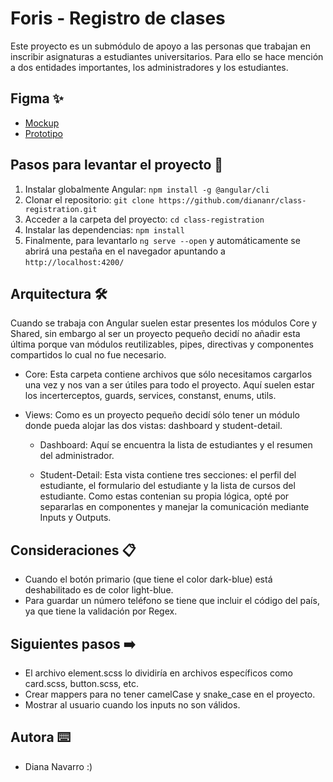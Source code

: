 # Foris - Registro de clases

Este proyecto es un submódulo de apoyo a las personas que trabajan en inscribir asignaturas a estudiantes universitarios. Para ello se hace mención a dos entidades importantes, los administradores y los estudiantes.

## Figma ✨
  - [Mockup](https://www.figma.com/file/Awx8CZF9bOzo63ambdAnki/Test-front?node-id=11%3A119)
  - [Prototipo](https://www.figma.com/proto/Awx8CZF9bOzo63ambdAnki/Test-front?node-id=63%3A987&viewport=57%2C23%2C0.20488262176513672&scaling=scale-down)

## Pasos para levantar el proyecto 🚀

1. Instalar globalmente Angular: `npm install -g @angular/cli`
2. Clonar el repositorio: `git clone https://github.com/diananr/class-registration.git`
3. Acceder a la carpeta del proyecto: `cd class-registration`
5. Instalar las dependencias: `npm install`
5. Finalmente, para levantarlo `ng serve --open` y automáticamente se abrirá una pestaña en el navegador apuntando a `http://localhost:4200/`


## Arquitectura 🛠️

Cuando se trabaja con Angular suelen estar presentes los módulos Core y Shared, sin embargo al ser un proyecto pequeño decidí no añadir esta última porque van módulos reutilizables, pipes, directivas y componentes compartidos lo cual no fue necesario.

  - Core: Esta carpeta contiene archivos que sólo necesitamos cargarlos una vez y nos van a ser útiles para todo el proyecto. Aquí suelen estar los incerterceptos, guards, services, constanst, enums, utils.

  - Views: Como es un proyecto pequeño decidí sólo tener un módulo donde pueda alojar las dos vistas: dashboard y student-detail.
    - Dashboard: Aquí se encuentra la lista de estudiantes y el resumen del administrador.

    - Student-Detail: Esta vista contiene tres secciones: el perfil del estudiante, el formulario del estudiante y la lista de cursos del estudiante. Como estas contenian su propia lógica, opté por separarlas en componentes y manejar la comunicación mediante Inputs y Outputs.


## Consideraciones 📋

- Cuando el botón primario (que tiene el color dark-blue) está deshabilitado es de color light-blue.
- Para guardar un número teléfono se tiene que incluir el código del país, ya que tiene la validación por Regex.

## Siguientes pasos ➡️

- El archivo element.scss lo dividiría en archivos específicos como card.scss, button.scss, etc.
- Crear mappers para no tener camelCase y snake_case en el proyecto.
- Mostrar al usuario cuando los inputs no son válidos.


## Autora ⌨️

- Diana Navarro :)


